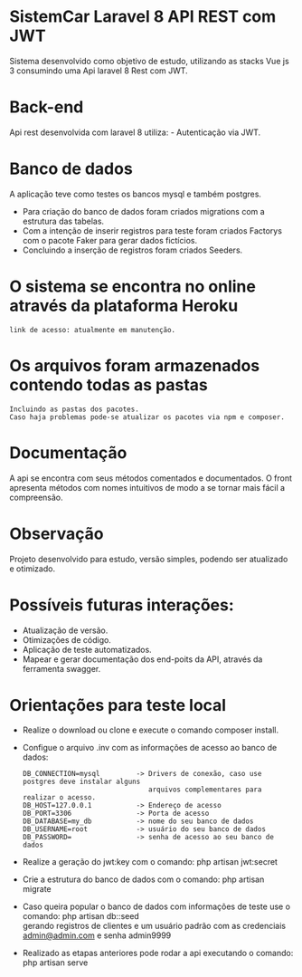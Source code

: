 # SistemCar Laravel 8 API REST com JWT
  Sistema desenvolvido como objetivo de estudo, utilizando as stacks Vue js 3 consumindo uma Api laravel 8 Rest com JWT.
  
  
# Back-end
  Api rest desenvolvida com laravel 8 utiliza:
    - Autenticação via JWT.    
    

# Banco de dados
  A aplicação teve como testes os bancos mysql e também postgres.
  - Para criação do banco de dados foram criados migrations com a estrutura das tabelas.
  - Com a intenção de inserir registros para teste foram criados Factorys com o pacote Faker para gerar dados fictícios.
  - Concluindo a inserção de registros foram criados Seeders.


# O sistema se encontra no online através da plataforma Heroku
    link de acesso: atualmente em manutenção.
    
    
# Os arquivos foram armazenados contendo todas as pastas
    Incluindo as pastas dos pacotes.
    Caso haja problemas pode-se atualizar os pacotes via npm e composer.
    
    
# Documentação
  A api se encontra com seus métodos comentados e documentados.
  O front apresenta métodos com nomes intuitivos de modo a se tornar mais fácil a compreensão.
  
  
# Observação
  Projeto desenvolvido para estudo, versão simples, podendo ser atualizado e otimizado.
  
  
# Possíveis futuras interações:
  - Atualização de versão.
  - Otimizações de código.
  - Aplicação de teste automatizados.
  - Mapear e gerar documentação dos end-poits da API, através da ferramenta swagger.


# Orientações para teste local
  - Realize o download ou clone e execute o comando composer install.
  - Configue o arquivo .inv com as informações de acesso ao banco de dados:
  
        DB_CONNECTION=mysql         -> Drivers de conexão, caso use postgres deve instalar alguns 
                                       arquivos complementares para realizar o acesso.
        DB_HOST=127.0.0.1           -> Endereço de acesso
        DB_PORT=3306                -> Porta de acesso
        DB_DATABASE=my_db           -> nome do seu banco de dados
        DB_USERNAME=root            -> usuário do seu banco de dados
        DB_PASSWORD=                -> senha de acesso ao seu banco de dados
        
  - Realize a geração do jwt:key com o comando: php artisan jwt:secret
  - Crie a estrutura do banco de dados com o comando: php artisan migrate
  - Caso queira popular o banco de dados com informações de teste use o comando: php artisan db::seed  
    gerando registros de clientes e um usuário padrão com as credenciais admin@admin.com e senha admin9999
  - Realizado as etapas anteriores pode rodar a api executando o comando: php artisan serve
